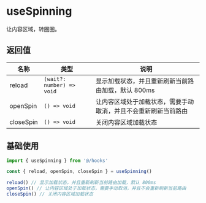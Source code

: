 # useSpinning

让内容区域，转圈圈。

## 返回值

| 名称      | 类型                      | 说明                                                           |
| --------- | ------------------------- | -------------------------------------------------------------- |
| reload    | `(wait?: number) => void` | 显示加载状态，并且重新刷新当前路由加载，默认 800ms             |
| openSpin  | `() => void`              | 让内容区域处于加载状态，需要手动取消，并且不会重新刷新当前路由 |
| closeSpin | `() => void`              | 关闭内容区域加载状态                                           |

## 基础使用

```ts
import { useSpinning } from '@/hooks'

const { reload, openSpin, closeSpin } = useSpinning()

reload() // 显示加载状态，并且重新刷新当前路由加载，默认 800ms
openSpin() // 让内容区域处于加载状态，需要手动取消，并且不会重新刷新当前路由
closeSpin() // 关闭内容区域加载状态
```

